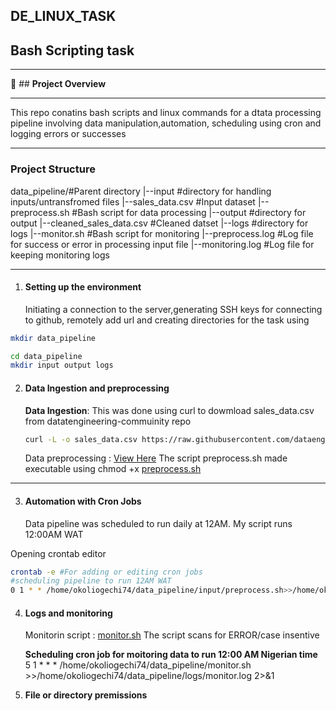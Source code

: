 ## **DE_LINUX_TASK**

## **Bash Scripting task**
***
📌 ## **Project Overview**
***
This repo conatins bash scripts and linux commands for a dtata processing pipeline involving data manipulation,automation, scheduling using cron and logging errors or successes
***
### **Project Structure**
data_pipeline/#Parent directory
|--input #directory for handling inputs/untransfromed files
  |--sales_data.csv #Input dataset
  |--preprocess.sh #Bash script for data processing
|--output #directory for output
  |--cleaned_sales_data.csv #Cleaned datset 
|--logs #directory for logs
  |--monitor.sh #Bash script for monitoring 
  |--preprocess.log #Log file for success or error in processing input file
  |--monitoring.log #Log file for keeping monitoring logs
  ***
1. #### **Setting up the environment**
     Initiating a connection to the server,generating SSH keys for connecting to github, remotely add url and creating directories for the task using
```bash
mkdir data_pipeline

cd data_pipeline
mkdir input output logs
```
2. #### **Data Ingestion and preprocessing**
   **Data Ingestion**: This was done using curl to dowmload sales_data.csv from datatengineering-commuinity repo
   ```bash
   curl -L -o sales_data.csv https://raw.githubusercontent.com/dataenginneering-community/launchpad/main/Linux.sales_data.csv
   ```
   Data preprocessing : [View Here](input/preprocess.sh)
   The script preprocess.sh made executable using chmod +x [preprocess.sh](input/preprocess.sh)
***
3. #### **Automation with Cron Jobs**
   Data pipeline was scheduled to run daily at 12AM.
   My script runs 12:00AM WAT

  Opening crontab editor
  ```bash
  crontab -e #For adding or editing cron jobs
  #scheduling pipeline to run 12AM WAT
  0 1 * * /home/okoliogechi74/data_pipeline/input/preprocess.sh>>/home/okoliogechi74/data_pipeline/output/preprocess.log 2>&1
  ```
4. #### **Logs and monitoring**
   Monitorin script : [monitor.sh](logs/monitor.sh)
   The script scans for ERROR/case insentive

   **Scheduling cron job for moitoring data to run 12:00 AM Nigerian time**
    5 1 * * * /home/okoliogechi74/data_pipeline/monitor.sh >>/home/okoliogechi74/data_pipeline/logs/monitor.log 2>&1
5. **File or directory premissions**
